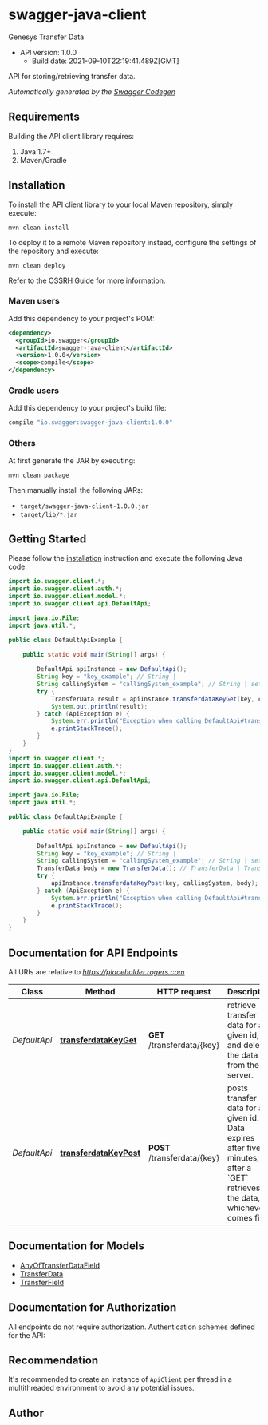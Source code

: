 # swagger-java-client

Genesys Transfer Data
- API version: 1.0.0
  - Build date: 2021-09-10T22:19:41.489Z[GMT]

API for storing/retrieving transfer data.


*Automatically generated by the [Swagger Codegen](https://github.com/swagger-api/swagger-codegen)*


## Requirements

Building the API client library requires:
1. Java 1.7+
2. Maven/Gradle

## Installation

To install the API client library to your local Maven repository, simply execute:

```shell
mvn clean install
```

To deploy it to a remote Maven repository instead, configure the settings of the repository and execute:

```shell
mvn clean deploy
```

Refer to the [OSSRH Guide](http://central.sonatype.org/pages/ossrh-guide.html) for more information.

### Maven users

Add this dependency to your project's POM:

```xml
<dependency>
  <groupId>io.swagger</groupId>
  <artifactId>swagger-java-client</artifactId>
  <version>1.0.0</version>
  <scope>compile</scope>
</dependency>
```

### Gradle users

Add this dependency to your project's build file:

```groovy
compile "io.swagger:swagger-java-client:1.0.0"
```

### Others

At first generate the JAR by executing:

```shell
mvn clean package
```

Then manually install the following JARs:

* `target/swagger-java-client-1.0.0.jar`
* `target/lib/*.jar`

## Getting Started

Please follow the [installation](#installation) instruction and execute the following Java code:

```java
import io.swagger.client.*;
import io.swagger.client.auth.*;
import io.swagger.client.model.*;
import io.swagger.client.api.DefaultApi;

import java.io.File;
import java.util.*;

public class DefaultApiExample {

    public static void main(String[] args) {
        
        DefaultApi apiInstance = new DefaultApi();
        String key = "key_example"; // String | 
        String callingSystem = "callingSystem_example"; // String | set to `engage` when calling the `GET` or `POST` methods from _Pure Engage_/_Premise_, and `cloud` when calling from _Pure Cloud_.
        try {
            TransferData result = apiInstance.transferdataKeyGet(key, callingSystem);
            System.out.println(result);
        } catch (ApiException e) {
            System.err.println("Exception when calling DefaultApi#transferdataKeyGet");
            e.printStackTrace();
        }
    }
}
import io.swagger.client.*;
import io.swagger.client.auth.*;
import io.swagger.client.model.*;
import io.swagger.client.api.DefaultApi;

import java.io.File;
import java.util.*;

public class DefaultApiExample {

    public static void main(String[] args) {
        
        DefaultApi apiInstance = new DefaultApi();
        String key = "key_example"; // String | 
        String callingSystem = "callingSystem_example"; // String | set to `engage` when calling the `GET` or `POST` methods from _Pure Engage_/_Premise_, and `cloud` when calling from _Pure Cloud_.
        TransferData body = new TransferData(); // TransferData | Transfer data to be saved on server
        try {
            apiInstance.transferdataKeyPost(key, callingSystem, body);
        } catch (ApiException e) {
            System.err.println("Exception when calling DefaultApi#transferdataKeyPost");
            e.printStackTrace();
        }
    }
}
```

## Documentation for API Endpoints

All URIs are relative to *https://placeholder.rogers.com*

Class | Method | HTTP request | Description
------------ | ------------- | ------------- | -------------
*DefaultApi* | [**transferdataKeyGet**](docs/DefaultApi.md#transferdataKeyGet) | **GET** /transferdata/{key} | retrieve transfer data for a given id, and deletes the data from the server.
*DefaultApi* | [**transferdataKeyPost**](docs/DefaultApi.md#transferdataKeyPost) | **POST** /transferdata/{key} | posts transfer data for a given id. Data expires after five minutes, or after a &#x60;GET&#x60; retrieves the data, whichever comes first.

## Documentation for Models

 - [AnyOfTransferDataField](docs/AnyOfTransferDataField.md)
 - [TransferData](docs/TransferData.md)
 - [TransferField](docs/TransferField.md)

## Documentation for Authorization

All endpoints do not require authorization.
Authentication schemes defined for the API:

## Recommendation

It's recommended to create an instance of `ApiClient` per thread in a multithreaded environment to avoid any potential issues.

## Author


